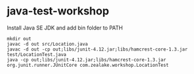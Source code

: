 # java-test-workshop

Install Java SE JDK and add bin folder to PATH

    mkdir out
    javac -d out src/Location.java
    javac -d out -cp out;libs/junit-4.12.jar;libs/hamcrest-core-1.3.jar test/LocationTest.java
    java -cp out;libs/junit-4.12.jar;libs/hamcrest-core-1.3.jar org.junit.runner.JUnitCore com.zealake.workshop.LocationTest
